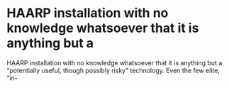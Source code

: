 # HAARP installation with no knowledge whatsoever that it is anything but a

HAARP installation with no knowledge whatsoever that it is anything but a
“potentially useful, though possibly risky” technology. Even the few elite, “in-